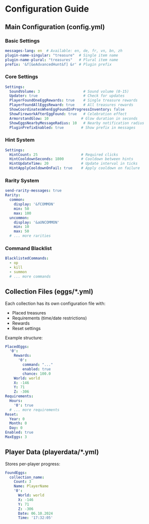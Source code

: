 # Configuration Guide

## Main Configuration (config.yml)

### Basic Settings
```yaml
messages-lang: en  # Available: en, de, fr, vn, bn, zh
plugin-name-singular: "treasure"  # Single item name
plugin-name-plural: "treasures"   # Plural item name
prefix: '&f[&eAdvancedHunt&f] &r' # Plugin prefix
```

### Core Settings
```yaml
Settings:
  SoundVolume: 3                    # Sound volume (0-15)
  Updater: true                     # Check for updates
  PlayerFoundOneEggRewards: true    # Single treasure rewards
  PlayerFoundAllEggsReward: true    # All treasures rewards
  ShowCoordinatesWhenEggFoundInProgressInventory: false
  ShowFireworkAfterEggFound: true   # Celebration effect
  ArmorstandGlow: 10               # Glow duration in seconds
  ShowEggsNearbyMessageRadius: 10   # Nearby notification radius
  PluginPrefixEnabled: true        # Show prefix in messages
```

### Hint System
```yaml
Settings:
  HintCount: 25                    # Required clicks
  HintCooldownSeconds: 1800        # Cooldown between hints
  HintUpdateTime: 20               # Update interval in ticks
  HintApplyCooldownOnFail: true    # Apply cooldown on failure
```

### Rarity System
```yaml
send-rarity-messages: true
Rarity:
  common:
    display: '&fCOMMON'
    min: 50
    max: 100
  uncommon:
    display: '&aUNCOMMON' 
    min: 10
    max: 50
  # ... more rarities
```

### Command Blacklist
```yaml
BlacklistedCommands:
  - op
  - kill
  - summon
  # ... more commands
```

## Collection Files (eggs/*.yml)

Each collection has its own configuration file with:
- Placed treasures
- Requirements (time/date restrictions)
- Rewards
- Reset settings

Example structure:
```yaml
PlacedEggs:
  '0':
    Rewards:
      '0':
        command: "..."
        enabled: true
        chance: 100.0
    World: world
    X: -146
    Y: 71 
    Z: -306
Requirements:
  Hours:
    '0': true
  # ... more requirements
Reset:
  Year: 0
  Month: 0
  Day: 0
Enabled: true
MaxEggs: 3
```

## Player Data (playerdata/*.yml)

Stores per-player progress:
```yaml
FoundEggs:
  collection_name:
    Count: 3
    Name: PlayerName
    '0':
      World: world
      X: -146
      Y: 71
      Z: -306
      Date: 06.10.2024
      Time: '17:32:05'
```
